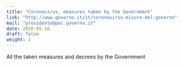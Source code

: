 ```yaml
---
title: "Coronavirus, measures taken by the Government"
link: "http://www.governo.it/it/coronavirus-misure-del-governo"
mail: "presidente@pec.governo.it"
date: 2020-05-16
draft: false
weight: 2
---
```


All the taken measures and decrees by the Government
